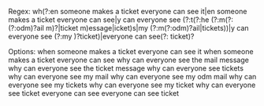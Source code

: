 Regex: wh(?:en someone makes a ticket everyone can see it|en someone makes a ticket everyone can see|y can everyone see (?:t(?:he (?:m(?:(?:odm)?ail m)?|ticket m)essage|icket)s|my (?:m(?:odm)?ail|tickets))|y can everyone see (?:my )?ticket)|everyone can see(?: ticket)?

Options:
when someone makes a ticket everyone can see it
when someone makes a ticket everyone can see
why can everyone see the mail message
why can everyone see the ticket message
why can everyone see tickets
why can everyone see my mail
why can everyone see my odm mail
why can everyone see my tickets
why can everyone see my ticket
why can everyone see ticket
everyone can see
everyone can see ticket